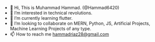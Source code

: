 - 👋 Hi, This is Muhammad Hammad.  (@Hammad6420)
- 👀 I’m interested in technical revolutions.
- 🌱 I’m currently learning flutter.
- 💞️ I’m looking to collaborate on MERN, Python, JS, Artificial Projects, Machine Learning Projects of any type.
- 📫 How to reach me hammadriaz28@gmail.com

<!---
Hammad6420/Hammad6420 is a ✨ special ✨ repository because its `README.md` (this file) appears on your GitHub profile.
You can click the Preview link to take a look at your changes.
--->
